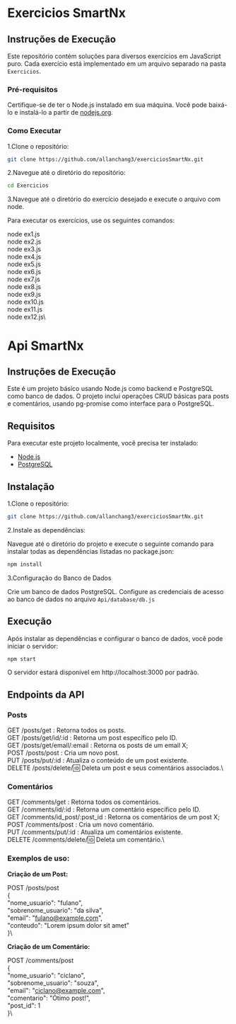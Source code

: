 # Exercicios SmartNx

## Instruções de Execução

Este repositório contém soluções para diversos exercícios em JavaScript puro. Cada exercício está implementado em um arquivo separado na pasta `Exercicios`.

### Pré-requisitos

Certifique-se de ter o Node.js instalado em sua máquina. Você pode baixá-lo e instalá-lo a partir de [nodejs.org](https://nodejs.org/).

### Como Executar

1.Clone o repositório:
   ```bash
   git clone https://github.com/allanchang3/exerciciosSmartNx.git
   ```

2.Navegue até o diretório do repositório:
   ```bash
   cd Exercicios
   ```

3.Navegue até o diretório do exercício desejado e execute o arquivo com node.

   Para executar os exercícios, use os seguintes comandos:

   node ex1.js\
   node ex2.js\
   node ex3.js\
   node ex4.js\
   node ex5.js\
   node ex6.js\
   node ex7.js\
   node ex8.js\
   node ex9.js\
   node ex10.js\
   node ex11.js\
   node ex12.js\


# Api SmartNx

## Instruções de Execução

Este é um projeto básico usando Node.js como backend e PostgreSQL como banco de dados. O projeto inclui operações CRUD básicas para posts e comentários, usando pg-promise como interface para o PostgreSQL.

## Requisitos

Para executar este projeto localmente, você precisa ter instalado:

- [Node.js](https://nodejs.org/)
- [PostgreSQL](https://www.postgresql.org/)

## Instalação

1.Clone o repositório:

   ```bash
   git clone https://github.com/allanchang3/exerciciosSmartNx.git
   ```

2.Instale as dependências:

   Navegue até o diretório do projeto e execute o seguinte comando para instalar todas as dependências listadas no package.json:
   ```bash
   npm install
   ```

3.Configuração do Banco de Dados

   Crie um banco de dados PostgreSQL.
   Configure as credenciais de acesso ao banco de dados no arquivo `Api/database/db.js`

## Execução

Após instalar as dependências e configurar o banco de dados, você pode iniciar o servidor:
   ```bash
   npm start
   ```

O servidor estará disponível em http://localhost:3000 por padrão.

## Endpoints da API

### Posts

GET /posts/get : Retorna todos os posts.\
GET /posts/get/id/:id : Retorna um post específico pelo ID.\
GET /posts/get/email/:email : Retorna os posts de um email X;\
POST /posts/post : Cria um novo post.\
PUT /posts/put/:id : Atualiza o conteúdo de um post existente.\
DELETE /posts/delete/:id: Deleta um post e seus comentários associados.\

### Comentários

GET /comments/get : Retorna todos os comentários.\
GET /comments/id/:id : Retorna um comentário específico pelo ID.\
GET /comments/id_post/:post_id : Retorna os comentários de um post X;\
POST /comments/post : Cria um novo comentário.\
PUT /comments/put/:id : Atualiza um comentários existente.\
DELETE /comments/delete/:id: Deleta um comentário.\

### Exemplos de uso:

**Criação de um Post:**

   POST /posts/post\
   {\
      "nome_usuario": "fulano",\
      "sobrenome_usuario": "da silva",\
      "email": "fulano@example.com",\
      "conteudo": "Lorem ipsum dolor sit amet"\
   }\

**Criação de um Comentário:**

   POST /comments/post\
   {\
      "nome_usuario": "ciclano",\
      "sobrenome_usuario": "souza",\
      "email": "ciclano@example.com",\
      "comentario": "Ótimo post!",\
      "post_id": 1\
   }\


